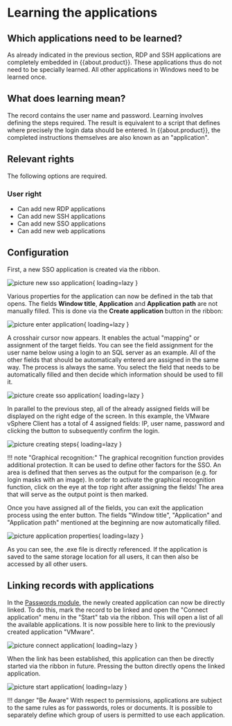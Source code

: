 # Learning the applications

## Which applications need to be learned?

As already indicated in the previous section, RDP and SSH applications are completely embedded in {{about.product}}. These applications thus do not need to be specially learned. All other applications in Windows need to be learned once.

## What does learning mean?

The record contains the user name and password. Learning involves defining the steps required. The result is equivalent to a script that defines where precisely the login data should be entered. In {{about.product}}, the completed instructions themselves are also known as an "application".

## Relevant rights

The following options are required.

### User right

- Can add new RDP applications
- Can add new SSH applications
- Can add new SSO applications
- Can add new web applications

## Configuration

First, a new SSO application is created via the ribbon.

![picture new sso application](/assets/en/client_modules/applications/learning_the_applications/learning_the_applications_1.png){ loading=lazy }

Various properties for the application can now be defined in the tab that opens. The fields **Window title**, **Application** and **Application path** are not manually filled. This is done via the **Create application** button in the ribbon:

![picture enter application](/assets/en/client_modules/applications/learning_the_applications/learning_the_applications_2.png){ loading=lazy }

A crosshair cursor now appears. It enables the actual "mapping" or assignment of the target fields. You can see the field assignment for the user name below using a login to an SQL server as an example. All of the other fields that should be automatically entered are assigned in the same way. The process is always the same. You select the field that needs to be automatically filled and then decide which information should be used to fill it.

![picture create sso application](/assets/en/client_modules/applications/learning_the_applications/learning_the_applications_3.png){ loading=lazy }

In parallel to the previous step, all of the already assigned fields will be displayed on the right edge of the screen. In this example, the VMware vSphere Client has a total of 4 assigned fields: IP, user name, password and clicking the button to subsequently confirm the login.

![picture creating steps](/assets/en/client_modules/applications/learning_the_applications/learning_the_applications_4.png){ loading=lazy }

!!! note "Graphical recognition:"
    The graphical recognition function provides additional protection. It can be used to define other factors for the SSO. An area is defined that then serves as the output for the comparison (e.g. for login masks with an image). In order to activate the graphical recognition function, click on the eye at the top right after assigning the fields! The area that will serve as the output point is then marked.

Once you have assigned all of the fields, you can exit the application process using the enter button. The fields "Window title", "Application" and "Application path" mentioned at the beginning are now automatically filled.

![picture application properties](/assets/en/client_modules/applications/learning_the_applications/learning_the_applications_5.png){ loading=lazy }

As you can see, the .exe file is directly referenced. If the application is saved to the same storage location for all users, it can then also be accessed by all other users.

## Linking records with applications

In the [Passwords module]({{url.placeholder}}), the newly created application can now be directly linked. To do this, mark the record to be linked and open the "Connect application" menu in the "Start" tab via the ribbon. This will open a list of all the available applications. It is now possible here to link to the previously created application "VMware".

![picture connect application](/assets/en/client_modules/applications/learning_the_applications/learning_the_applications_6.png){ loading=lazy }

When the link has been established, this application can then be directly started via the ribbon in future. Pressing the button directly opens the linked application.

![picture start application](/assets/en/client_modules/applications/learning_the_applications/learning_the_applications_7.png){ loading=lazy }

!!! danger "Be Aware"
    With respect to permissions, applications are subject to the same rules as for passwords, roles or documents. It is possible to separately define which group of users is permitted to use each application.
